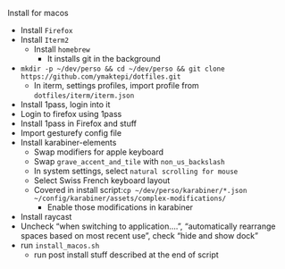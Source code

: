 Install for macos
- Install `Firefox`
- Install `Iterm2`
    - Install `homebrew`
        - It installs git in the background
- `mkdir -p ~/dev/perso && cd ~/dev/perso && git clone https://github.com/ymaktepi/dotfiles.git`
    - In iterm, settings profiles, import profile from `dotfiles/iterm/iterm.json`
- Install 1pass, login into it
- Login to firefox using 1pass
- Install 1pass in Firefox and stuff
- Import gesturefy config file
- Install karabiner-elements
    - Swap modifiers for apple keyboard
    - Swap `grave_accent_and_tile` with `non_us_backslash`
    - In system settings, select `natural scrolling for mouse`
    - Select Swiss French keyboard layout
    - Covered in install script:`cp ~/dev/perso/karabiner/*.json ~/config/karabiner/assets/complex-modifications/`
        - Enable those modifications in karabiner
- Install raycast
- Uncheck “when switching to application….”, “automatically rearrange spaces based on most recent use”, check “hide and
  show dock”
- run `install_macos.sh`
    - run post install stuff described at the end of script